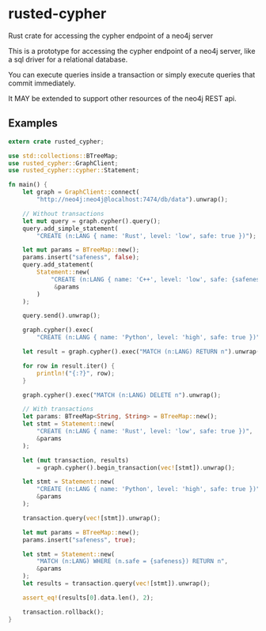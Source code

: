 # rusted-cypher
Rust crate for accessing the cypher endpoint of a neo4j server

This is a prototype for accessing the cypher endpoint of a neo4j server, like a sql
driver for a relational database.

You can execute queries inside a transaction or simply execute queries that commit immediately.

It MAY be extended to support other resources of the neo4j REST api.

## Examples

```rust
extern crate rusted_cypher;

use std::collections::BTreeMap;
use rusted_cypher::GraphClient;
use rusted_cypher::cypher::Statement;

fn main() {
    let graph = GraphClient::connect(
        "http://neo4j:neo4j@localhost:7474/db/data").unwrap();

    // Without transactions
    let mut query = graph.cypher().query();
    query.add_simple_statement(
        "CREATE (n:LANG { name: 'Rust', level: 'low', safe: true })");

    let mut params = BTreeMap::new();
    params.insert("safeness", false);
    query.add_statement(
        Statement::new(
            "CREATE (n:LANG { name: 'C++', level: 'low', safe: {safeness} })",
             &params
        )
    );

    query.send().unwrap();

    graph.cypher().exec(
        "CREATE (n:LANG { name: 'Python', level: 'high', safe: true })").unwrap();

    let result = graph.cypher().exec("MATCH (n:LANG) RETURN n").unwrap();

    for row in result.iter() {
        println!("{:?}", row);
    }

    graph.cypher().exec("MATCH (n:LANG) DELETE n").unwrap();

    // With transactions
    let params: BTreeMap<String, String> = BTreeMap::new();
    let stmt = Statement::new(
        "CREATE (n:LANG { name: 'Rust', level: 'low', safe: true })",
        &params
    );

    let (mut transaction, results)
        = graph.cypher().begin_transaction(vec![stmt]).unwrap();

    let stmt = Statement::new(
        "CREATE (n:LANG { name: 'Python', level: 'high', safe: true })",
        &params
    );

    transaction.query(vec![stmt]).unwrap();

    let mut params = BTreeMap::new();
    params.insert("safeness", true);

    let stmt = Statement::new(
        "MATCH (n:LANG) WHERE (n.safe = {safeness}) RETURN n",
        &params
    );
    let results = transaction.query(vec![stmt]).unwrap();

    assert_eq!(results[0].data.len(), 2);

    transaction.rollback();
}
```
